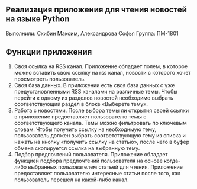 ## Реализация приложения для чтения новостей на языке Python
Выполнили: Скибин Максим, Александрова Софья Группа: ПМ-1801
## Функции приложения
1.	Своя ссылка на RSS канал.
Приложение обладает полем, в которое можно вставить свою ссылку на rss канал, новости с которого хочет просмотреть пользователь.
2.	Своя база данных.
В приложении есть своя база данных с уже предустановленными RSS каналами на различные темы. Чтобы перейти к одному из разделов новостей необходимо выбрать соответствующий раздел в блоке «Выберете тему».
3.	Работа с новостями.
После выбора темы ли открытия своей ссылки в приложение предоставляет пользователю темы с соответствующего канала. Темы можно фильтровать по ключевым словам. Чтобы получить ссылку на необходимую тему, пользователь должен выбрать соответствующую тему из списка и нажать на кнопку «получить ссылку на статью», после чего в буфер обмена скопируется ссылка на выбранную тему.
4.	Подбор предпочтений пользователя.
Приложение обладает функцией подбора предпочтений пользователя на основе когда-либо выбранных пользователем статьей для чтения. Приложение предоставляет пользователю интересные статьи после того, как пользователь перешел на какой-либо канал.
